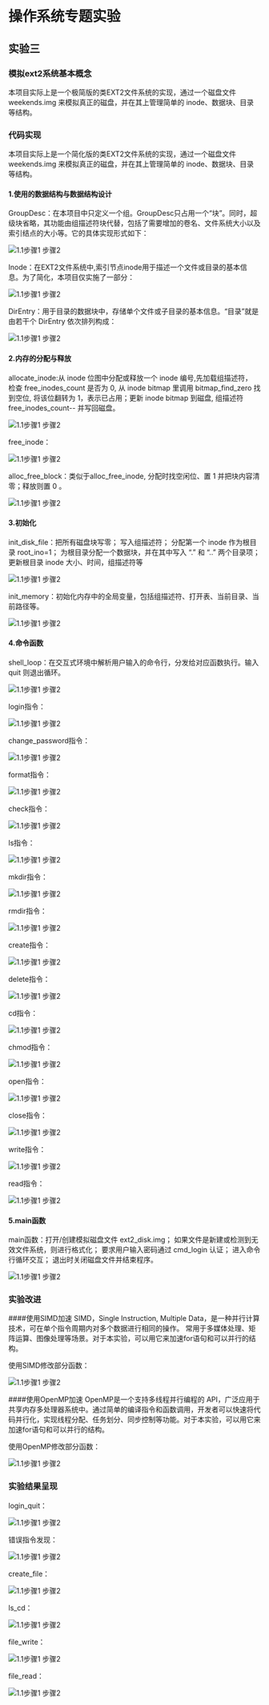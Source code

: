 # 操作系统专题实验

## 实验三
### 模拟ext2系统基本概念
  本项目实际上是一个极简版的类EXT2文件系统的实现，通过一个磁盘文件weekends.img
来模拟真正的磁盘，并在其上管理简单的 inode、数据块、目录等结构。

### 代码实现
  本项目实际上是一个简化版的类EXT2文件系统的实现，通过一个磁盘文件weekends.img
  来模拟真正的磁盘，并在其上管理简单的 inode、数据块、目录等结构。
  
#### 1.使用的数据结构与数据结构设计

  GroupDesc：在本项目中只定义一个组。GroupDesc只占用一个“块”。同时，超级块省略，其功能由组描述符块代替，包括了需要增加的卷名、文件系统大小以及索引结点的大小等。它的具体实现形式如下：
  
![1.1步骤1 步骤2](./assets/3/GroupDesc.png)

  Inode：在EXT2文件系统中,索引节点inode用于描述一个文件或目录的基本信息。为了简化，本项目仅实施了一部分：
  
![1.1步骤1 步骤2](./assets/3/Inode.png)

  DirEntry：用于目录的数据块中，存储单个文件或子目录的基本信息。“目录”就是由若干个 DirEntry 依次排列构成：
  
![1.1步骤1 步骤2](./assets/3/DirEntry.png)

#### 2.内存的分配与释放

  allocate_inode:从 inode 位图中分配或释放一个 inode 编号,先加载组描述符，
  检查 free_inodes_count 是否为 0, 
  从 inode bitmap 里调用 bitmap_find_zero 找到空位,
  将该位翻转为 1，表示已占用；更新 inode bitmap 到磁盘,
  组描述符 free_inodes_count-- 并写回磁盘。
  
![1.1步骤1 步骤2](./assets/3/allocate_inode.png)

  free_inode：
  
![1.1步骤1 步骤2](./assets/3/free_inode.png)

  alloc_free_block：类似于alloc_free_inode, 分配时找空闲位、置 1 并把块内容清零；释放则置 0 。
  
![1.1步骤1 步骤2](./assets/3/alloc_free_block.png)


#### 3.初始化

  init_disk_file：把所有磁盘块写零；
  写入组描述符；
  分配第一个 inode 作为根目录 root_ino=1；
  为根目录分配一个数据块，并在其中写入 “.” 和 “..” 两个目录项；
  更新根目录 inode 大小、时间，组描述符等
  
![1.1步骤1 步骤2](./assets/3/init_disk_file.png)

  init_memory：初始化内存中的全局变量，包括组描述符、打开表、当前目录、当前路径等。
  
![1.1步骤1 步骤2](./assets/3/init_memory.png)


#### 4.命令函数

shell_loop：在交互式环境中解析用户输入的命令行，分发给对应函数执行。输入 quit 则退出循环。

![1.1步骤1 步骤2](./assets/3/shell_loop.png)

login指令：

![1.1步骤1 步骤2](./assets/3/login指令.png)

change_password指令：

![1.1步骤1 步骤2](./assets/3/change_password指令.png)

format指令：

![1.1步骤1 步骤2](./assets/3/format指令.png)

check指令：

![1.1步骤1 步骤2](./assets/3/check指令.png)

ls指令：

![1.1步骤1 步骤2](./assets/3/ls指令.png)

mkdir指令：

![1.1步骤1 步骤2](./assets/3/mkdir指令.png)

rmdir指令：

![1.1步骤1 步骤2](./assets/3/rmdir指令.png)

create指令：

![1.1步骤1 步骤2](./assets/3/create指令.png)

delete指令：

![1.1步骤1 步骤2](./assets/3/delete指令.png)

cd指令：

![1.1步骤1 步骤2](./assets/3/cd指令.png)

chmod指令：

![1.1步骤1 步骤2](./assets/3/chmod指令.png)

open指令：

![1.1步骤1 步骤2](./assets/3/open指令.png)

close指令：

![1.1步骤1 步骤2](./assets/3/close指令.png)

write指令：

![1.1步骤1 步骤2](./assets/3/write指令.png)

read指令：

![1.1步骤1 步骤2](./assets/3/read指令.png)


#### 5.main函数

main函数：打开/创建模拟磁盘文件 ext2_disk.img；
如果文件是新建或检测到无效文件系统，则进行格式化；
要求用户输入密码通过 cmd_login 认证；
进入命令行循环交互；
退出时关闭磁盘文件并结束程序。

![1.1步骤1 步骤2](./assets/3/主函数.png)

### 实验改进
####使用SIMD加速
SIMD，Single Instruction, Multiple Data，是一种并行计算技术，可在单个指令周期内对多个数据进行相同的操作。
常用于多媒体处理、矩阵运算、图像处理等场景。对于本实验，可以用它来加速for语句和可以并行的结构。

使用SIMD修改部分函数：

![1.1步骤1 步骤2](./assets/3-2/使用SIMD修改.png)

####使用OpenMP加速
OpenMP是一个支持多线程并行编程的 API，广泛应用于共享内存多处理器系统中。通过简单的编译指令和函数调用，开发者可以快速将代码并行化，实现线程分配、任务划分、同步控制等功能。对于本实验，可以用它来加速for语句和可以并行的结构。

使用OpenMP修改部分函数：

![1.1步骤1 步骤2](./assets/3-2/使用SIMD修改.png)

### 实验结果呈现

login_quit：

![1.1步骤1 步骤2](./assets/3-2/login_quit.png)

错误指令发现：

![1.1步骤1 步骤2](./assets/3-2/错误指令发现.png)

create_file：

![1.1步骤1 步骤2](./assets/3-2/create_file.png)

ls_cd：

![1.1步骤1 步骤2](./assets/3-2/ls_cd.png)

file_write：

![1.1步骤1 步骤2](./assets/3-2/file_write.png)

file_read：

![1.1步骤1 步骤2](./assets/3-2/file_read.png)
